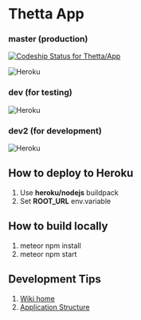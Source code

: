 # Thetta App

### master (production)
[ ![Codeship Status for Thetta/App](https://app.codeship.com/projects/28175030-a82b-0135-0cfa-06a3dd771e06/status?branch=master)](https://app.codeship.com/projects/256033)

![Heroku](https://heroku-badge.herokuapp.com/?app=thetta-app)

### dev (for testing)
![Heroku](https://heroku-badge.herokuapp.com/?app=thetta-app-test)

### dev2 (for development)
![Heroku](https://heroku-badge.herokuapp.com/?app=thetta-app-test2)

## How to deploy to Heroku
1. Use **heroku/nodejs** buildpack
1. Set **ROOT_URL** env.variable

## How to build locally
1. meteor npm install
1. meteor npm start

## Development Tips
1. [Wiki home](https://github.com/Thetta/App/wiki)
1. [Application Structure](https://github.com/Thetta/App/wiki/Application-Structure)

